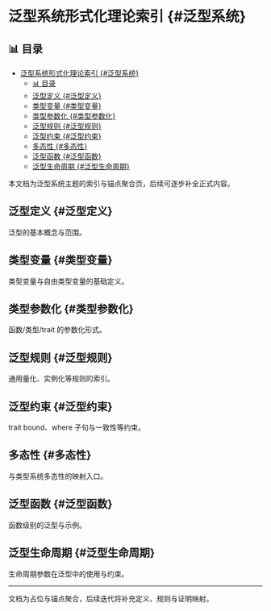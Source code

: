 ﻿# 泛型系统形式化理论索引 {#泛型系统}

## 📊 目录

- [泛型系统形式化理论索引 {#泛型系统}](#泛型系统形式化理论索引-泛型系统)
  - [📊 目录](#-目录)
  - [泛型定义 {#泛型定义}](#泛型定义-泛型定义)
  - [类型变量 {#类型变量}](#类型变量-类型变量)
  - [类型参数化 {#类型参数化}](#类型参数化-类型参数化)
  - [泛型规则 {#泛型规则}](#泛型规则-泛型规则)
  - [泛型约束 {#泛型约束}](#泛型约束-泛型约束)
  - [多态性 {#多态性}](#多态性-多态性)
  - [泛型函数 {#泛型函数}](#泛型函数-泛型函数)
  - [泛型生命周期 {#泛型生命周期}](#泛型生命周期-泛型生命周期)

本文档为泛型系统主题的索引与锚点聚合页，后续可逐步补全正式内容。

## 泛型定义 {#泛型定义}

泛型的基本概念与范围。

## 类型变量 {#类型变量}

类型变量与自由类型变量的基础定义。

## 类型参数化 {#类型参数化}

函数/类型/trait 的参数化形式。

## 泛型规则 {#泛型规则}

通用量化、实例化等规则的索引。

## 泛型约束 {#泛型约束}

trait bound、where 子句与一致性等约束。

## 多态性 {#多态性}

与类型系统多态性的映射入口。

## 泛型函数 {#泛型函数}

函数级别的泛型与示例。

## 泛型生命周期 {#泛型生命周期}

生命周期参数在泛型中的使用与约束。

---

文档为占位与锚点聚合，后续迭代将补充定义、规则与证明映射。
